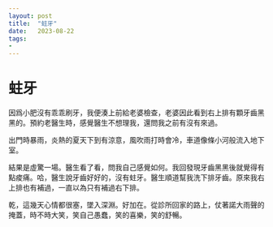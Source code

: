 ```yaml
---
layout: post
title:  "蛀牙"
date:   2023-08-22
tags:
-
---
```

# 蛀牙

因爲小肥沒有乖乖刷牙，我便湊上前給老婆檢查，老婆因此看到右上排有顆牙齒黑黑的。預約老醫生時，感覺醫生不想理我，還問我之前有沒有來過。

出門時暴雨，炎熱的夏天下到有涼意，風吹雨打時會冷，車道像條小河般流入地下室。

結果是虛驚一場。醫生看了看，問我自己感覺如何。我回發現牙齒黑黑後就覺得有點痠痛。哈，醫生說牙齒好好的，沒有蛀牙。醫生順道幫我洗下排牙齒。原來我右上排也有補過，一直以為只有補過右下排。

乾，這幾天心情都很塞，墜入深淵。好加在。從診所回家的路上，仗著諾大雨聲的掩蓋，時不時大笑，笑自己愚蠢，笑的喜樂，笑的舒暢。
